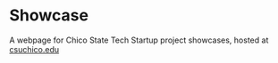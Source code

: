 # Showcase

A webpage for Chico State Tech Startup project showcases, hosted at [csuchico.edu](http://www.ecst.csuchico.edu/~kbuffardi/showcase/)
